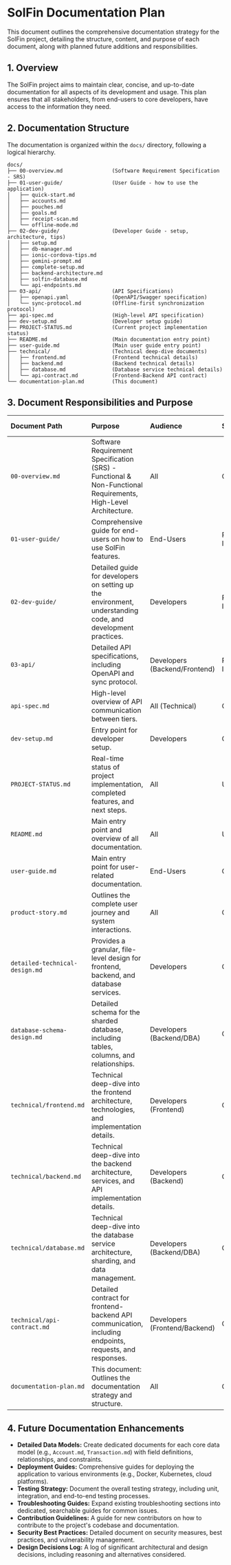 # SolFin Documentation Plan

This document outlines the comprehensive documentation strategy for the SolFin project, detailing the structure, content, and purpose of each document, along with planned future additions and responsibilities.

## 1. Overview

The SolFin project aims to maintain clear, concise, and up-to-date documentation for all aspects of its development and usage. This plan ensures that all stakeholders, from end-users to core developers, have access to the information they need.

## 2. Documentation Structure

The documentation is organized within the `docs/` directory, following a logical hierarchy.

```
docs/
├── 00-overview.md                (Software Requirement Specification - SRS)
├── 01-user-guide/                (User Guide - how to use the application)
│   ├── quick-start.md
│   ├── accounts.md
│   ├── pouches.md
│   ├── goals.md
│   ├── receipt-scan.md
│   └── offline-mode.md
├── 02-dev-guide/                 (Developer Guide - setup, architecture, tips)
│   ├── setup.md
│   ├── db-manager.md
│   ├── ionic-cordova-tips.md
│   ├── gemini-prompt.md
│   ├── complete-setup.md
│   ├── backend-architecture.md
│   ├── solfin-database.md
│   └── api-endpoints.md
├── 03-api/                       (API Specifications)
│   ├── openapi.yaml              (OpenAPI/Swagger specification)
│   └── sync-protocol.md          (Offline-first synchronization protocol)
├── api-spec.md                   (High-level API specification)
├── dev-setup.md                  (Developer setup guide)
├── PROJECT-STATUS.md             (Current project implementation status)
├── README.md                     (Main documentation entry point)
├── user-guide.md                 (Main user guide entry point)
├── technical/                    (Technical deep-dive documents)
│   ├── frontend.md               (Frontend technical details)
│   ├── backend.md                (Backend technical details)
│   ├── database.md               (Database service technical details)
│   └── api-contract.md           (Frontend-Backend API contract)
└── documentation-plan.md         (This document)
```

## 3. Document Responsibilities and Purpose

| Document Path                     | Purpose                                                                                                     | Audience            | Status        | Responsible Team/Individual |
| :-------------------------------- | :---------------------------------------------------------------------------------------------------------- | :------------------ | :------------ | :-------------------------- |
| `00-overview.md`                  | Software Requirement Specification (SRS) - Functional & Non-Functional Requirements, High-Level Architecture. | All                 | Complete      | Architecture/Product        |
| `01-user-guide/`                  | Comprehensive guide for end-users on how to use SolFin features.                                            | End-Users           | Partially Implemented | Product/UI/UX               |
| `02-dev-guide/`                   | Detailed guide for developers on setting up the environment, understanding code, and development practices.   | Developers          | Partially Implemented | Development Lead            |
| `03-api/`                         | Detailed API specifications, including OpenAPI and sync protocol.                                           | Developers (Backend/Frontend) | Partially Implemented | Backend Lead                |
| `api-spec.md`                     | High-level overview of API communication between tiers.                                                     | All (Technical)     | Complete      | Architecture                |
| `dev-setup.md`                    | Entry point for developer setup.                                                                            | Developers          | Complete      | Development Lead            |
| `PROJECT-STATUS.md`               | Real-time status of project implementation, completed features, and next steps.                             | All                 | Up-to-date    | Project Manager/Lead Dev    |
| `README.md`                       | Main entry point and overview of all documentation.                                                         | All                 | Up-to-date    | Documentation Lead          |
| `user-guide.md`                   | Main entry point for user-related documentation.                                                            | End-Users           | Complete      | Product/UI/UX               |
| `product-story.md`                | Outlines the complete user journey and system interactions.                                                 | All                 | Complete      | Product/Architecture        |
| `detailed-technical-design.md`    | Provides a granular, file-level design for frontend, backend, and database services.                        | Developers          | Complete      | Development Lead            |
| `database-schema-design.md`       | Detailed schema for the sharded database, including tables, columns, and relationships.                     | Developers (Backend/DBA) | Complete      | Backend Lead/DBA            |
| `technical/frontend.md`           | Technical deep-dive into the frontend architecture, technologies, and implementation details.                 | Developers (Frontend) | Complete      | Frontend Lead               |
| `technical/backend.md`            | Technical deep-dive into the backend architecture, services, and API implementation details.                  | Developers (Backend)  | Complete      | Backend Lead                |
| `technical/database.md`           | Technical deep-dive into the database service architecture, sharding, and data management.                    | Developers (Backend/DBA) | Complete      | Backend Lead/DBA            |
| `technical/api-contract.md`       | Detailed contract for frontend-backend API communication, including endpoints, requests, and responses.     | Developers (Frontend/Backend) | Complete      | Backend Lead/Frontend Lead  |
| `documentation-plan.md`           | This document: Outlines the documentation strategy and structure.                                           | All                 | Complete      | Documentation Lead          |

## 4. Future Documentation Enhancements

*   **Detailed Data Models:** Create dedicated documents for each core data model (e.g., `Account.md`, `Transaction.md`) with field definitions, relationships, and constraints.
*   **Deployment Guides:** Comprehensive guides for deploying the application to various environments (e.g., Docker, Kubernetes, cloud platforms).
*   **Testing Strategy:** Document the overall testing strategy, including unit, integration, and end-to-end testing processes.
*   **Troubleshooting Guides:** Expand existing troubleshooting sections into dedicated, searchable guides for common issues.
*   **Contribution Guidelines:** A guide for new contributors on how to contribute to the project's codebase and documentation.
*   **Security Best Practices:** Detailed document on security measures, best practices, and vulnerability management.
*   **Design Decisions Log:** A log of significant architectural and design decisions, including reasoning and alternatives considered.